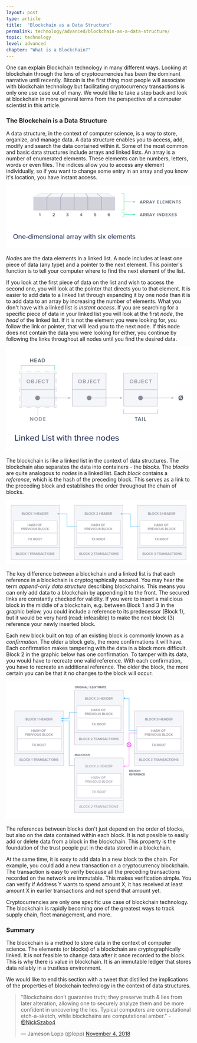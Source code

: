 ```yaml
---
layout: post
type: article
title:  "Blockchain as a Data Structure"
permalink: technology/advanced/blockchain-as-a-data-structure/
topic: technology
level: advanced
chapter: "What is a Blockchain?"
---
```


One can explain Blockchain technology in many different ways. Looking at blockchain through the lens of cryptocurrencies has been the dominant narrative until recently. Bitcoin is the first thing most people will associate with blockchain technology but facilitating cryptocurrency transactions is only one use case out of many. We would like to take a step back and look at blockchain in more general terms from the perspective of a computer scientist in this article.

### The Blockchain is a Data Structure

A data structure, in the context of computer science, is a way to store, organize, and manage data. A data structure enables you to access, add, modify and search the data contained within it. Some of the most common and basic data structures include arrays and linked lists. An array is a number of enumerated elements. These elements can be numbers, letters, words or even files. The indices allow you to access any element individually, so if you want to change some entry in an array and you know it's location, you have instant access.

![Array](/assets/post_files/technology/advanced/blockchain-as-a-data-structure/array.png)

_Nodes_ are the data elements in a linked list. A node includes at least one piece of data (any type) and a pointer to the next element. This pointer's function is to tell your computer where to find the next element of the list.

If you look at the first piece of data on the list and wish to access the second one, you will look at the pointer that directs you to that element. It is easier to add data to a linked list through expanding it by one node than it is to add data to an array by increasing the number of elements. What you don't have with a linked list is _instant access_. If you are searching for a specific piece of data in your linked list you will look at the first _node_, the _head_ of the linked list. If it is not the element you were looking for, you follow the link or pointer, that will lead you to the next node. If this node does not contain the data you were looking for either, you continue by following the links throughout all nodes until you find the desired data.

![Linked List](/assets/post_files/technology/advanced/blockchain-as-a-data-structure/linked_list.jpg)

The blockchain is like a linked list in the context of data structures. The blockchain also separates the data into containers - the _blocks_. The _blocks_ are quite analogous to _nodes_ in a linked list. Each _block_ contains a _reference_, which is the hash of the preceding block. This serves as a link to the preceding block and establishes the order throughout the chain of blocks.

![Blockchain data](/assets/post_files/technology/advanced/blockchain-as-a-data-structure/blockchain_data.jpg)

The key difference between a blockchain and a linked list is that each reference in a blockchain is cryptographically secured. You may hear the term _append-only data structure_ describing blockchains. This means you can only add data to a blockchain by appending it to the front. The secured links are constantly checked for validity. If you were to insert a malicious block in the middle of a blockchain, e.g. between Block 1 and 3 in the graphic below, you could include a reference to its predecessor (Block 1), but it would be very hard (read: infeasible) to make the next block (3) reference your newly inserted block.

Each new block built on top of an existing block is commonly known as a _confirmation_. The older a block gets, the more confirmations it will have. Each confirmation makes tampering with the data in a block more difficult. Block 2 in the graphic below has one confirmation. To tamper with its data, you would have to recreate one valid reference. With each confirmation, you have to recreate an additional reference. The older the block, the more certain you can be that it no changes to the block will occur.

![Blockchain broken](/assets/post_files/technology/advanced/blockchain-as-a-data-structure/blockchain_broken.jpg)

The references between blocks don't just depend on the order of blocks, but also on the data contained within each block. It is not possible to easily add or delete data from a block in the blockchain. This property is the foundation of the trust people put in the data stored in a blockchain.

At the same time, it is easy to add data in a new block to the chain. For example, you could add a new transaction on a cryptocurrency blockchain. The transaction is easy to verify because all the preceding transactions recorded on the network are immutable. This makes verification simple. You can verify if Address Y wants to spend amount X, it has received at least amount X in earlier transactions and not spend that amount yet.

Cryptocurrencies are only one specific use case of blockchain technology. The blockchain is rapidly becoming one of the greatest ways to track supply chain, fleet management, and more.

### Summary

The blockchain is a method to store data in the context of computer science. The elements (or blocks) of a blockchain are cryptographically linked. It is not feasible to change data after it once recorded to the block. This is why there is value in blockchain. It is an immutable ledger that stores data reliably in a trustless environment.

We would like to end this section with a tweet that distilled the implications of the properties of blockchain technology in the context of data structures.

<blockquote class="twitter-tweet"><p lang="en" dir="ltr">&quot;Blockchains don’t guarantee truth; they preserve truth &amp; lies from later alteration, allowing one to securely analyze them and be more confident in uncovering the lies. Typical computers are computational etch-a-sketch, while blockchains are computational amber.&quot; - <a href="https://twitter.com/NickSzabo4?ref_src=twsrc%5Etfw">@NickSzabo4</a></p>&mdash; Jameson Lopp (@lopp) <a href="https://twitter.com/lopp/status/1059227449232445440?ref_src=twsrc%5Etfw">November 4, 2018</a></blockquote> <script async src="https://platform.twitter.com/widgets.js" charset="utf-8"></script>

